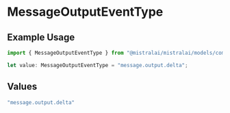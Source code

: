 # MessageOutputEventType

## Example Usage

```typescript
import { MessageOutputEventType } from "@mistralai/mistralai/models/components";

let value: MessageOutputEventType = "message.output.delta";
```

## Values

```typescript
"message.output.delta"
```